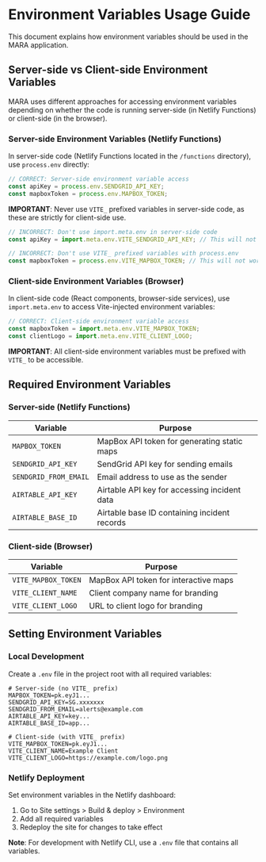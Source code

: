 # Environment Variables Usage Guide

This document explains how environment variables should be used in the MARA application.

## Server-side vs Client-side Environment Variables

MARA uses different approaches for accessing environment variables depending on whether the code is running server-side (in Netlify Functions) or client-side (in the browser).

### Server-side Environment Variables (Netlify Functions)

In server-side code (Netlify Functions located in the `/functions` directory), use `process.env` directly:

```javascript
// CORRECT: Server-side environment variable access
const apiKey = process.env.SENDGRID_API_KEY;
const mapboxToken = process.env.MAPBOX_TOKEN;
```

**IMPORTANT**: Never use `VITE_` prefixed variables in server-side code, as these are strictly for client-side use.

```javascript
// INCORRECT: Don't use import.meta.env in server-side code
const apiKey = import.meta.env.VITE_SENDGRID_API_KEY; // This will not work!

// INCORRECT: Don't use VITE_ prefixed variables with process.env
const mapboxToken = process.env.VITE_MAPBOX_TOKEN; // This will not work!
```

### Client-side Environment Variables (Browser)

In client-side code (React components, browser-side services), use `import.meta.env` to access Vite-injected environment variables:

```javascript
// CORRECT: Client-side environment variable access
const mapboxToken = import.meta.env.VITE_MAPBOX_TOKEN;
const clientLogo = import.meta.env.VITE_CLIENT_LOGO;
```

**IMPORTANT**: All client-side environment variables must be prefixed with `VITE_` to be accessible.

## Required Environment Variables

### Server-side (Netlify Functions)

| Variable | Purpose |
|----------|---------|
| `MAPBOX_TOKEN` | MapBox API token for generating static maps |
| `SENDGRID_API_KEY` | SendGrid API key for sending emails |
| `SENDGRID_FROM_EMAIL` | Email address to use as the sender |
| `AIRTABLE_API_KEY` | Airtable API key for accessing incident data |
| `AIRTABLE_BASE_ID` | Airtable base ID containing incident records |

### Client-side (Browser)

| Variable | Purpose |
|----------|---------|
| `VITE_MAPBOX_TOKEN` | MapBox API token for interactive maps |
| `VITE_CLIENT_NAME` | Client company name for branding |
| `VITE_CLIENT_LOGO` | URL to client logo for branding |

## Setting Environment Variables

### Local Development

Create a `.env` file in the project root with all required variables:

```
# Server-side (no VITE_ prefix)
MAPBOX_TOKEN=pk.eyJ1...
SENDGRID_API_KEY=SG.xxxxxxx
SENDGRID_FROM_EMAIL=alerts@example.com
AIRTABLE_API_KEY=key...
AIRTABLE_BASE_ID=app...

# Client-side (with VITE_ prefix)
VITE_MAPBOX_TOKEN=pk.eyJ1...
VITE_CLIENT_NAME=Example Client
VITE_CLIENT_LOGO=https://example.com/logo.png
```

### Netlify Deployment

Set environment variables in the Netlify dashboard:
1. Go to Site settings > Build & deploy > Environment
2. Add all required variables
3. Redeploy the site for changes to take effect

**Note**: For development with Netlify CLI, use a `.env` file that contains all variables.